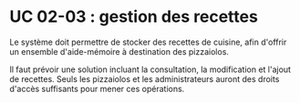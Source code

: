 # UC 02-03 : gestion des recettes

Le système doit permettre de stocker des recettes de cuisine, afin d'offrir un ensemble d'aide-mémoire à destination des pizzaiolos.

Il faut prévoir une solution incluant la consultation, la modification et l'ajout de recettes. Seuls les pizzaiolos et les administrateurs auront des droits d'accès suffisants pour mener ces opérations.
